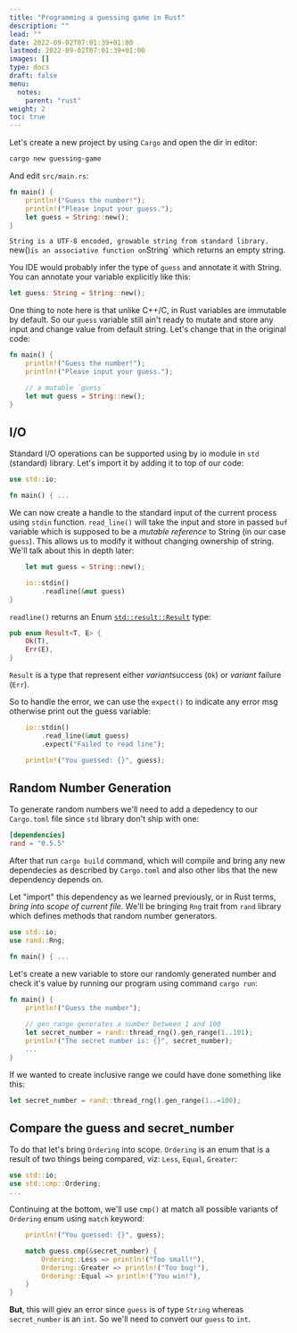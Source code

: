 ```yaml
---
title: "Programming a guessing game in Rust"
description: ""
lead: ""
date: 2022-09-02T07:01:39+01:00
lastmod: 2022-09-02T07:01:39+01:00
images: []
type: docs
draft: false
menu: 
  notes:
    parent: "rust"
weight: 2
toc: true
---
```


Let's create a new project by using `Cargo` and open the dir in editor:

```bash
cargo new guessing-game
```

And edit `src/main.rs`:

```rust
fn main() {
    println!("Guess the number!");
    println!("Please input your guess.");
    let guess = String::new();
}
```
`String is a UTF-8 encoded, growable string from standard library. `new()` is an associative function on `String` which returns an empty string.

You IDE would probably infer the type of `guess` and annotate it with String. You can annotate your variable explicitly like this:

```rust
let guess: String = String::new();
```

One thing to note here is that unlike C++/C, in Rust variables are immutable by default. So our `guess` variable still ain't ready to mutate and store any input and change value from default string. Let's change that in the original code:

```rust
fn main() {
    println!("Guess the number!");
    println!("Please input your guess.");

    // a mutable `guess`
    let mut guess = String::new();
}
```

## I/O
Standard I/O operations can be supported using by io module in `std` (standard) library. Let's import it by adding it to top of our code:

```rust
use std::io;

fn main() { ...
```
We can now create a handle to the standard input of the current process using `stdin` function. `read_line()` will take the input and store in passed `buf` variable which is supposed to be a *mutable reference* to String (in our case `guess`). This allows us to modify it without changing ownership of string. We'll talk about this in depth later:

```rust
    let mut guess = String::new();

    io::stdin()
        .readline(&mut guess)
}
```

`readline()` returns an Enum [`std::result::Result`](https://doc.rust-lang.org/std/result/) type:

```rust
pub enum Result<T, E> {
    Ok(T),
    Err(E),
}
```

`Result` is a type that represent either *variant*success (`Ok`) or *variant* failure (`Err`).

So to handle the error, we can use the `expect()` to indicate any error msg otherwise print out the guess variable:

```rust
    io::stdin()
        .read_line(&mut guess)
        .expect("Failed to read line");

    println!("You guessed: {}", guess);
```

## Random Number Generation
To generate random numbers we'll need to add a depedency to our `Cargo.toml` file since `std` library don't ship with one:

```toml
[dependencies]
rand = "0.5.5"
```
After that run `cargo build` command, which will compile and bring any new dependecies as described by `Cargo.toml` and also other libs that the new dependency depends on.

Let "import" this dependency as we learned previously, or in Rust terms, *bring into scope of current file*. We'll be bringing `Rng` trait from `rand` library which defines methods that random number generators.

```rust
use std::io;
use rand::Rng;

fn main() { ...
```

Let's create a new variable to store our randomly generated number and check it's value by running our program using command `cargo run`:

```rust
fn main() {
    println!("Guess the number");
    
    // gen_range generates a number between 1 and 100
    let secret_number = rand::thread_rng().gen_range(1..101);
    println!("The secret number is: {}", secret_number);
    ...
}
```

If we wanted to create inclusive range we could have done something like this:

```rust
let secret_number = rand::thread_rng().gen_range(1..=100);
```

## Compare the guess and secret_number

To do that let's bring `Ordering` into scope. `Ordering` is an enum that is a result of two things being compared, viz: `Less`, `Equal`, `Greater`:

```rust
use std::io;
use std::cmp::Ordering;
...
```

Continuing at the bottom, we'll use `cmp()` at match all possible variants of `Ordering` enum using `match` keyword:

```rust
    println!("You guessed: {}", guess);

    match guess.cmp(&secret_number) {
        Ordering::Less => println!("Too small!"),
        Ordering::Greater => println!("Too bug!"),
        Ordering::Equal => println!("You win!"),
    }
}
```

**But**, this will giev an error since `guess` is of type `String` whereas `secret_number` is an `int`. So we'll need to convert our `guess` to `int`.

```rust

```